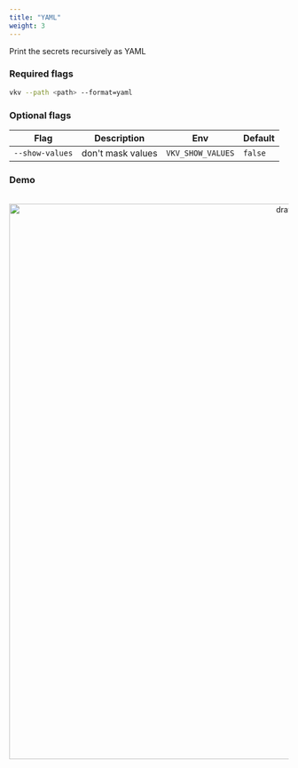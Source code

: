 ```yaml
---
title: "YAML"
weight: 3
---
```


Print the secrets recursively as YAML

### Required flags

```bash
vkv --path <path> --format=yaml
```

### Optional flags
| Flag                  | Description                                                                       | Env                    | Default |
|-----------------------|-----------------------------------------------------------------------------------|------------------------|---------|
| `--show-values`       | don't mask values                                                                 | `VKV_SHOW_VALUES`      | `false` |

### Demo
<div align="center">
<br>
<img src="https://media.githubusercontent.com/media/FalcoSuessgott/vkv/master/www/static/images/yaml.gif" alt="drawing" width="1000"/>
</div>
